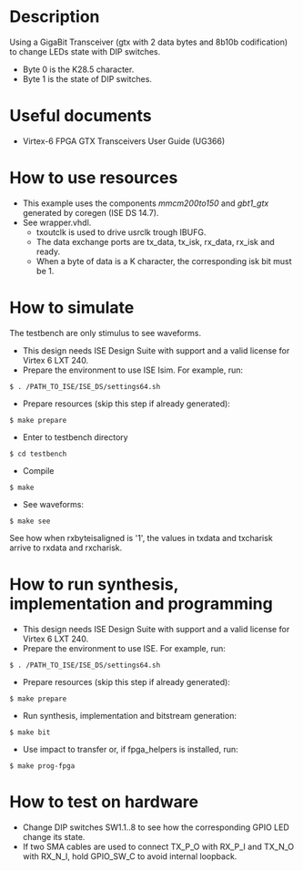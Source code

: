 # Description

Using a GigaBit Transceiver (gtx with 2 data bytes and 8b10b codification) to change LEDs state with DIP switches.
* Byte 0 is the K28.5 character.
* Byte 1 is the state of DIP switches.

# Useful documents

* Virtex-6 FPGA GTX Transceivers User Guide (UG366)

# How to use resources

* This example uses the components *mmcm200to150* and *gbt1_gtx* generated by coregen (ISE DS 14.7).
* See wrapper.vhdl.
  * txoutclk is used to drive usrclk trough IBUFG.
  * The data exchange ports are tx_data, tx_isk, rx_data, rx_isk and ready.
  * When a byte of data is a K character, the corresponding isk bit must be 1.

# How to simulate

The testbench are only stimulus to see waveforms.

* This design needs ISE Design Suite with support and a valid license for Virtex 6 LXT 240.
* Prepare the environment to use ISE Isim. For example, run:
```
$ . /PATH_TO_ISE/ISE_DS/settings64.sh
```
* Prepare resources (skip this step if already generated):
```
$ make prepare
```
* Enter to testbench directory
```
$ cd testbench
```
* Compile
```
$ make
```
* See waveforms:
```
$ make see
```

See how when rxbyteisaligned is '1', the values in txdata and txcharisk arrive to rxdata and rxcharisk.

# How to run synthesis, implementation and programming

* This design needs ISE Design Suite with support and a valid license for Virtex 6 LXT 240.
* Prepare the environment to use ISE. For example, run:
```
$ . /PATH_TO_ISE/ISE_DS/settings64.sh
```
* Prepare resources (skip this step if already generated):
```
$ make prepare
```
* Run synthesis, implementation and bitstream generation:
```
$ make bit
```
* Use impact to transfer or, if fpga_helpers is installed, run:
```
$ make prog-fpga
```

# How to test on hardware

* Change DIP switches SW1.1..8 to see how the corresponding GPIO LED change its state.
* If two SMA cables are used to connect TX_P_O with RX_P_I and TX_N_O with RX_N_I, hold GPIO_SW_C to avoid internal loopback.
